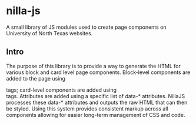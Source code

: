 # nilla-js
A small library of JS modules used to create page components on University of North Texas websites.
<h2>Intro</h2>
<p>The purpose of this library is to provide a way to generate the HTML for various block and card level page components. Block-level components are added to the page using <section> tags; card-level components are added using <article> tags. Attributes are added using a specific list of data-* attributes. NillaJS processes these data-* attributes and outputs the raw HTML that can then be styled. Using this system provides consistent markup across all components allowing for easier long-term management of CSS and code.</p>
